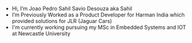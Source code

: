 - Hi, I’m Joao Pedro Sahil Savio Desouza aka Sahil
- I’m Previously Worked as a Product Developer for Harman India which provided solutions for JLR (Jaguar Cars)
- I'm currently working  pursuing my MSc in Embedded Systems and IOT at Newcastle University

<!---
sahilDesouza/sahilDesouza is a ✨ special ✨ repository because its `README.md` (this file) appears on your GitHub profile.
You can click the Preview link to take a look at your changes.
--->
